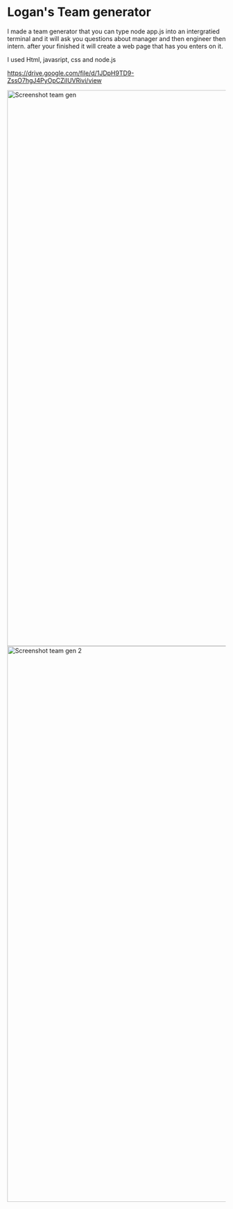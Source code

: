 # Logan's Team generator
I made a team generator that you can type node app.js into an intergratied terminal and it will ask you questions about manager and then engineer then intern. after your finished it will create a web page that has you enters on it.

I used Html, javasript, css and node.js

https://drive.google.com/file/d/1JDpH9TD9-ZssO7hgJ4PyOpCZiIUVRivi/view

<img width="1280" alt="Screenshot team gen" src="https://user-images.githubusercontent.com/70412016/99884447-8e524f80-2beb-11eb-8293-ed623e2b3d5b.png">

<img width="1280" alt="Screenshot team gen 2" src="https://user-images.githubusercontent.com/70412016/99884483-c9ed1980-2beb-11eb-813b-7b515734d0c1.png">

